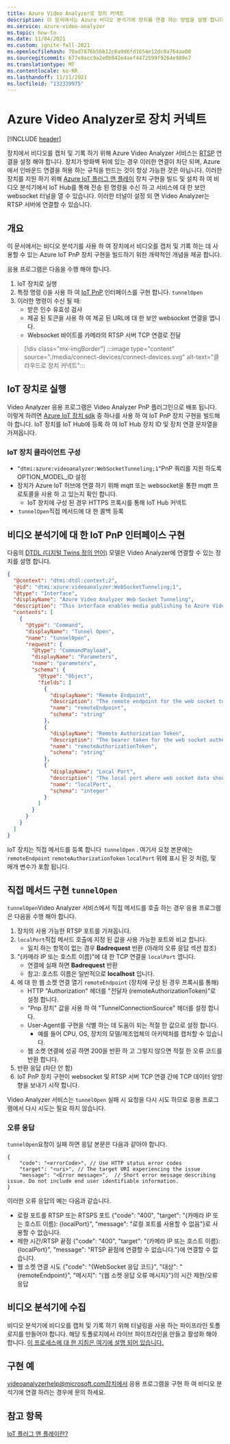 ```yaml
---
title: Azure Video Analyzer로 장치 커넥트
description: 이 문서에서는 Azure 비디오 분석기에 장치를 연결 하는 방법을 설명 합니다.
ms.service: azure-video-analyzer
ms.topic: how-to
ms.date: 11/04/2021
ms.custom: ignite-fall-2021
ms.openlocfilehash: 70ad7876b56b12c6a9d6fd1654e12dc0a764aa00
ms.sourcegitcommit: 677e8acc9a2e8b842e4aef4472599f9264e989e7
ms.translationtype: MT
ms.contentlocale: ko-KR
ms.lasthandoff: 11/11/2021
ms.locfileid: "132339975"
---
```

# <a name="connect-devices-to-azure-video-analyzer"></a>Azure Video Analyzer로 장치 커넥트

[!INCLUDE [header](includes/cloud-env.md)]

장치에서 비디오를 캡처 및 기록 하기 위해 Azure Video Analyzer 서비스는 [RTSP](../terminology.md#rtsp) 연결을 설정 해야 합니다. 장치가 방화벽 뒤에 있는 경우 이러한 연결이 차단 되며, Azure에서 인바운드 연결을 허용 하는 규칙을 만드는 것이 항상 가능한 것은 아닙니다. 이러한 장치를 지원 하기 위해 [Azure IoT 플러그 앤 플레이](../../../iot-develop/overview-iot-plug-and-play.md) 장치 구현을 빌드 및 설치 하 여 비디오 분석기에서 IoT Hub를 통해 전송 된 명령을 수신 하 고 서비스에 대 한 보안 websocket 터널을 열 수 있습니다. 이러한 터널이 설정 되 면 Video Analyzer는 RTSP 서버에 연결할 수 있습니다.

## <a name="overview"></a>개요 

이 문서에서는 비디오 분석기를 사용 하 여 장치에서 비디오를 캡처 및 기록 하는 데 사용할 수 있는 Azure IoT PnP 장치 구현을 빌드하기 위한 개략적인 개념을 제공 합니다. 

응용 프로그램은 다음을 수행 해야 합니다. 

1. IoT 장치로 실행 
1. 특정 명령 ()을 사용 하 여 [IoT PnP](../../../iot-develop/overview-iot-plug-and-play.md) 인터페이스를 구현 합니다. `tunnelOpen` 
1. 이러한 명령이 수신 될 때: 
   * 받은 인수 유효성 검사 
   * 제공 된 토큰을 사용 하 여 제공 된 URL에 대 한 보안 websocket 연결을 엽니다.
   * Websocket 바이트를 카메라의 RTSP 서버 TCP 연결로 전달

> [!div class="mx-imgBorder"]
> :::image type="content" source="./media/connect-devices/connect-devices.svg" alt-text="클라우드로 장치 커넥트":::

## <a name="run-as-an-iot-device"></a>IoT 장치로 실행 

Video Analyzer 응용 프로그램은 Video Analyzer PnP 플러그인으로 배포 됩니다. 이렇게 하려면 [Azure IoT 장치 sdk](../../../iot-develop/libraries-sdks.md#device-sdks) 중 하나를 사용 하 여 IoT PnP 장치 구현을 빌드해야 합니다. IoT 장치를 IoT Hub에 등록 하 여 IoT Hub 장치 ID 및 장치 연결 문자열을 가져옵니다.

### <a name="iot-device-clientconfiguration"></a>IoT 장치 클라이언트 구성

* `“dtmi:azure:videoanalyzer:WebSocketTunneling;1”`PnP 쿼리를 지원 하도록 OPTION_MODEL_ID 설정  
* 장치가 Azure IoT 허브에 연결 하기 위해 mqtt 또는 websocket을 통한 mqtt 프로토콜을 사용 하 고 있는지 확인 합니다. 
    * IoT 장치에 구성 된 경우 HTTPS 프록시를 통해 IoT Hub 커넥트  
*  `tunnelOpen`직접 메서드에 대 한 콜백 등록   

## <a name="implement-the-iot-pnp-interface-for-video-analyzer"></a>비디오 분석기에 대 한 IoT PnP 인터페이스 구현

다음의 [DTDL (디지털 Twins 정의 언어)](https://github.com/Azure/opendigitaltwins-dtdl) 모델은 Video Analyzer에 연결할 수 있는 장치를 설명 합니다.

```json
{
  "@context": "dtmi:dtdl:context;2",
  "@id": "dtmi:azure:videoanalyzer:WebSocketTunneling;1",
  "@type": "Interface",
  "displayName": "Azure Video Analyzer Web Socket Tunneling",
  "description": "This interface enables media publishing to Azure Video Analyzer service from a RTSP compatible device which is located behind a firewall or NAT device.",
  "contents": [
    {
      "@type": "Command",
      "displayName": "Tunnel Open",
      "name": "tunnelOpen",
      "request": {
        "@type": "CommandPayload",
        "displayName": "Parameters",
        "name": "parameters",
        "schema": {
          "@type": "Object",
          "fields": [
            {
              "displayName": "Remote Endpoint",
              "description": "The remote endpoint for the web socket tunnel.",
              "name": "remoteEndpoint",
              "schema": "string"
            },
            {
              "displayName": "Remote Authorization Token",
              "description": "The bearer token for the web socket authentication.",
              "name": "remoteAuthorizationToken",
              "schema": "string"
            },
            {
              "displayName": "Local Port",
              "description": "The local port where web socket data should be tunneled to.",
              "name": "localPort",
              "schema": "integer"
            }
          ]
        }
      }
    }
  ]
}
```

IoT 장치는 직접 메서드를 등록 합니다  `tunnelOpen` . 여기서 요청 본문에는 `remoteEndpoint` `remoteAuthorizationToken` `localPort` 위에 표시 된 것 처럼, 및 매개 변수가 포함 됩니다.

## <a name="implement-the-direct-method-tunnelopen"></a>직접 메서드 구현 `tunnelOpen`
`tunnelOpen`Video Analyzer 서비스에서 직접 메서드를 호출 하는 경우 응용 프로그램은 다음을 수행 해야 합니다.

1. 장치의 사용 가능한 RTSP 포트를 가져옵니다.
1. `localPort`직접 메서드 호출에 지정 된 값을 사용 가능한 포트와 비교 합니다.
   * 일치 하는 항목이 없는 경우 **Badrequest** 반환 (아래의 오류 응답 섹션 참조)
1. "(카메라 IP 또는 호스트 이름)"에 대 한 TCP 연결을 `localPort` 엽니다.
   * 연결에 실패 하면 **Badrequest** 반환
   * 참고: 호스트 이름은 일반적으로 **localhost** 입니다.
1. 에 대 한 웹 소켓 연결 열기 `remoteEndpoint` (장치에 구성 된 경우 프록시를 통해)
   * HTTP "Authorization" 헤더를 "전달자 (remoteAuthorizationToken)"로 설정 합니다.
   * "Pnp 장치" 값을 사용 하 여 "TunnelConnectionSource" 헤더를 설정 합니다.
   * User-Agent를 구현을 식별 하는 데 도움이 되는 적절 한 값으로 설정 합니다. 
      * 예를 들어 CPU, OS, 장치의 모델/제조업체의 아키텍처를 캡처할 수 있습니다.
   * 웹 소켓 연결에 성공 하면 200을 반환 하 고 그렇지 않으면 적절 한 오류 코드를 반환 합니다.
1. 반환 응답 (차단 안 함)
1. IoT PnP 장치 구현이 websocket 및 RTSP 서버 TCP 연결 간에 TCP 데이터 양방향을 보내기 시작 합니다.

Video Analyzer 서비스는 `tunnelOpen` 실패 시 요청을 다시 시도 하므로 응용 프로그램에서 다시 시도는 필요 하지 않습니다.

### <a name="error-responses"></a>오류 응답
`tunnelOpen`요청이 실패 하면 응답 본문은 다음과 같아야 합니다.

```
{
    "code": "<errorCode>", // Use HTTP status error codes
    "target": "<uri>", // The target URI experiencing the issue
    "message": "<Error message>",  // Short error message describing issue. Do not include end user identifiable information.
}
```
이러한 오류 응답의 예는 다음과 같습니다.

* 로컬 포트를 RTSP 또는 RTSPS 포트 {"code": "400", "target": "(카메라 IP 또는 호스트 이름): {localPort}", "message": "로컬 포트를 사용할 수 없음"}로 사용할 수 없습니다.
* 제한 시간/RTSP 끝점 {"code": "400", "target": "(카메라 IP 또는 호스트 이름): {localPort}", "message": "RTSP 끝점에 연결할 수 없습니다."}에 연결할 수 없습니다.
*   웹 소켓 연결 시도 {"code": "{WebSocket 응답 코드}", "대상": "{remoteEndpoint}", "메시지": "{웹 소켓 응답 오류 메시지}"}의 시간 제한/오류 응답


## <a name="ingestion-to-video-analyzer"></a>비디오 분석기에 수집
비디오 분석기에 비디오를 캡처 및 기록 하기 위해 터널링을 사용 하는 파이프라인 토폴로지를 만들어야 합니다. 해당 토폴로지에서 라이브 파이프라인을 만들고 활성화 해야 합니다. [이 프로세스에 대 한 지침은 여기에 설명 되어 있습니다.](use-remote-device-adapter.md#create-pipeline-topology-in-the-video-analyzer-service)

 
## <a name="example-implementation"></a>구현 예
videoanalyzerhelp@microsoft.com장치에서 응용 프로그램을 구현 하 여 비디오 분석기에 연결 하려는 경우에 문의 하세요.

## <a name="see-also"></a>참고 항목 

[IoT 플러그 앤 플레이란?](../../../iot-develop/overview-iot-plug-and-play.md)
